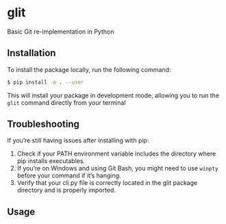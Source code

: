 # glit

Basic Git re-implementation in Python

## Installation

To install the package locally, run the following command:

```bash
$ pip install -e . --user
```

This will install your package in development mode, allowing you to run the `glit` command directly from your terminal

## Troubleshooting

If you’re still having issues after installing with pip:

1. Check if your PATH environment variable includes the directory where pip installs executables.
2. If you’re on Windows and using Git Bash, you might need to use `winpty` before your command if it’s hanging.
3. Verify that your cli.py file is correctly located in the glit package directory and is properly imported.

## Usage
